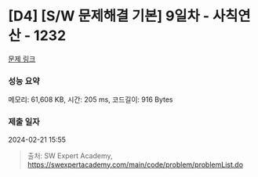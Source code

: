 # [D4] [S/W 문제해결 기본] 9일차 - 사칙연산 - 1232 

[문제 링크](https://swexpertacademy.com/main/code/problem/problemDetail.do?contestProbId=AV141J8KAIcCFAYD) 

### 성능 요약

메모리: 61,608 KB, 시간: 205 ms, 코드길이: 916 Bytes

### 제출 일자

2024-02-21 15:55



> 출처: SW Expert Academy, https://swexpertacademy.com/main/code/problem/problemList.do